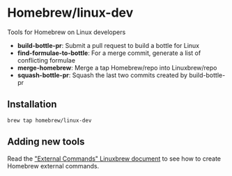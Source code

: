 # Homebrew/linux-dev

Tools for Homebrew on Linux developers

+ **build-bottle-pr**: Submit a pull request to build a bottle for Linux
+ **find-formulae-to-bottle**: For a merge commit, generate a list of conflicting formulae
+ **merge-homebrew**: Merge a tap Homebrew/repo into Linuxbrew/repo
+ **squash-bottle-pr**: Squash the last two commits created by build-bottle-pr

## Installation

```
brew tap homebrew/linux-dev
```

## Adding new tools

Read the ["External Commands" Linuxbrew document](https://github.com/Homebrew/brew/blob/master/docs/External-Commands.md) to see how to create Homebrew external commands.
